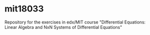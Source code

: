 # mit18033
Repository for the exercises in edx/MIT course "Differential Equations: Linear Algebra and NxN Systems of Differential Equations"
